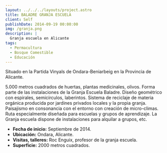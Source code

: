 ```yaml
---
layout: ../../../layouts/project.astro
title: BALADRE GRANJA ESCUELA
client: Self
publishDate: 2014-09-19 00:00:00
img: /granja.png
description: |
  Granja escuela en Alicante
tags:
  - Permacultura
  - Bosque Comestible
  - Educación
---
```


Situado en la Partida Vinyals de Ondara-Beniarbeig en la Provincia de Alicante.

5.000 metros cuadrados de huertas, plantas medicinales, olivos.
Forma parte de las instalaciones de la Granja Escuela Baladre.
Diseño geométrico con espirales, semicírculos, laberintos.
Sistema de reciclaje de materia orgánica producida por jardines privados locales y la propia granja.
Paisajismo en consonancia con el entorno con creación de micro-climas.
Ruta especialmente diseñada para escuelas y grupos de aprendizaje.
La Granja escuela dispone de instalaciones para alquilar a grupos, etc.
 
- **Fecha de inicio:** Septiembre de 2014.
- **Ubicación:** Ondara, Alicante.
- **Visitas, talleres:** Roc Enguix, profesor de la granja escuela.
- **Superficie:** 2000 metros cuadrados.

